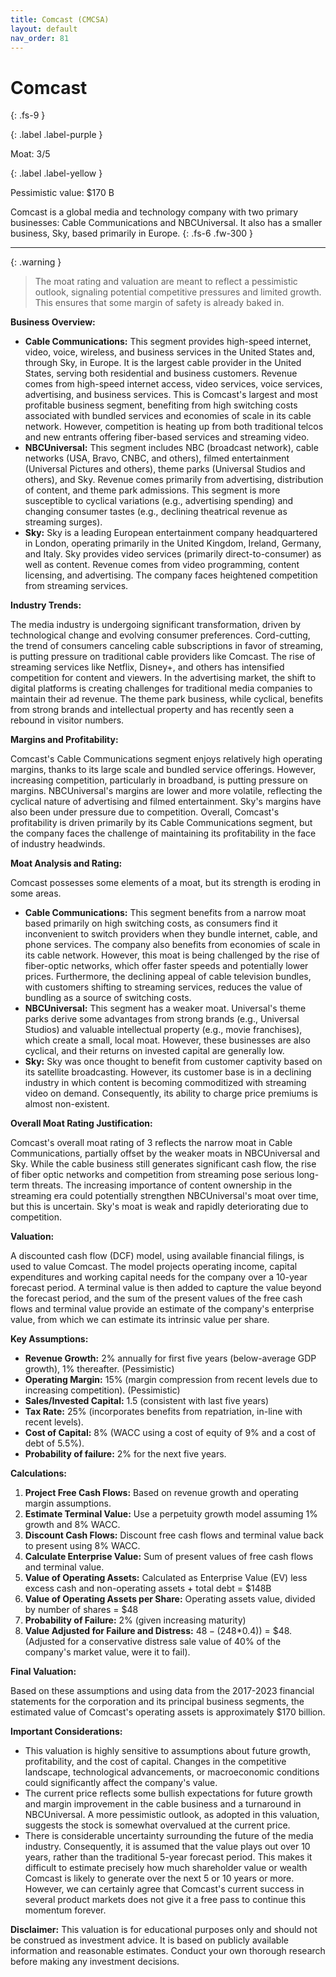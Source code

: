 ```yaml
---
title: Comcast (CMCSA)
layout: default
nav_order: 81
---
```


# Comcast
{: .fs-9 }

{: .label .label-purple }

Moat: 3/5

{: .label .label-yellow }

Pessimistic value: $170 B

Comcast is a global media and technology company with two primary businesses: Cable Communications and NBCUniversal.  It also has a smaller business, Sky, based primarily in Europe.
{: .fs-6 .fw-300 }

---

{: .warning } 
>The moat rating and valuation are meant to reflect a pessimistic outlook, signaling potential competitive pressures and limited growth. This ensures that some margin of safety is already baked in.


**Business Overview:**

* **Cable Communications:** This segment provides high-speed internet, video, voice, wireless, and business services in the United States and, through Sky, in Europe.  It is the largest cable provider in the United States, serving both residential and business customers. Revenue comes from high-speed internet access, video services, voice services, advertising, and business services. This is Comcast's largest and most profitable business segment, benefiting from high switching costs associated with bundled services and economies of scale in its cable network. However, competition is heating up from both traditional telcos and new entrants offering fiber-based services and streaming video.
* **NBCUniversal:** This segment includes NBC (broadcast network), cable networks (USA, Bravo, CNBC, and others), filmed entertainment (Universal Pictures and others), theme parks (Universal Studios and others), and Sky. Revenue comes primarily from advertising, distribution of content, and theme park admissions. This segment is more susceptible to cyclical variations (e.g., advertising spending) and changing consumer tastes (e.g., declining theatrical revenue as streaming surges).
* **Sky:** Sky is a leading European entertainment company headquartered in London, operating primarily in the United Kingdom, Ireland, Germany, and Italy.  Sky provides video services (primarily direct-to-consumer) as well as content. Revenue comes from video programming, content licensing, and advertising. The company faces heightened competition from streaming services.

**Industry Trends:**

The media industry is undergoing significant transformation, driven by technological change and evolving consumer preferences.  Cord-cutting, the trend of consumers canceling cable subscriptions in favor of streaming, is putting pressure on traditional cable providers like Comcast. The rise of streaming services like Netflix, Disney+, and others has intensified competition for content and viewers.  In the advertising market, the shift to digital platforms is creating challenges for traditional media companies to maintain their ad revenue. The theme park business, while cyclical, benefits from strong brands and intellectual property and has recently seen a rebound in visitor numbers.

**Margins and Profitability:**

Comcast's Cable Communications segment enjoys relatively high operating margins, thanks to its large scale and bundled service offerings.  However, increasing competition, particularly in broadband, is putting pressure on margins. NBCUniversal's margins are lower and more volatile, reflecting the cyclical nature of advertising and filmed entertainment.  Sky's margins have also been under pressure due to competition. Overall, Comcast's profitability is driven primarily by its Cable Communications segment, but the company faces the challenge of maintaining its profitability in the face of industry headwinds.


**Moat Analysis and Rating:**

Comcast possesses some elements of a moat, but its strength is eroding in some areas.

* **Cable Communications:** This segment benefits from a narrow moat based primarily on high switching costs, as consumers find it inconvenient to switch providers when they bundle internet, cable, and phone services. The company also benefits from economies of scale in its cable network. However, this moat is being challenged by the rise of fiber-optic networks, which offer faster speeds and potentially lower prices.  Furthermore, the declining appeal of cable television bundles, with customers shifting to streaming services, reduces the value of bundling as a source of switching costs.
* **NBCUniversal:** This segment has a weaker moat. Universal's theme parks derive some advantages from strong brands (e.g., Universal Studios) and valuable intellectual property (e.g., movie franchises), which create a small, local moat.  However, these businesses are also cyclical, and their returns on invested capital are generally low.
* **Sky:** Sky was once thought to benefit from customer captivity based on its satellite broadcasting. However, its customer base is in a declining industry in which content is becoming commoditized with streaming video on demand. Consequently, its ability to charge price premiums is almost non-existent. 

**Overall Moat Rating Justification:**

Comcast's overall moat rating of 3 reflects the narrow moat in Cable Communications, partially offset by the weaker moats in NBCUniversal and Sky.  While the cable business still generates significant cash flow, the rise of fiber optic networks and competition from streaming pose serious long-term threats.  The increasing importance of content ownership in the streaming era could potentially strengthen NBCUniversal's moat over time, but this is uncertain. Sky's moat is weak and rapidly deteriorating due to competition.


**Valuation:**

A discounted cash flow (DCF) model, using available financial filings, is used to value Comcast.  The model projects operating income, capital expenditures and working capital needs for the company over a 10-year forecast period.  A terminal value is then added to capture the value beyond the forecast period, and the sum of the present values of the free cash flows and terminal value provide an estimate of the company's enterprise value, from which we can estimate its intrinsic value per share.

**Key Assumptions:**

* **Revenue Growth:**  2% annually for first five years (below-average GDP growth), 1% thereafter. (Pessimistic)
* **Operating Margin:** 15% (margin compression from recent levels due to increasing competition). (Pessimistic)
* **Sales/Invested Capital:** 1.5 (consistent with last five years)
* **Tax Rate:** 25% (incorporates benefits from repatriation, in-line with recent levels). 
* **Cost of Capital:** 8% (WACC using a cost of equity of 9% and a cost of debt of 5.5%).
* **Probability of failure:** 2% for the next five years.

**Calculations:**

1. **Project Free Cash Flows:**  Based on revenue growth and operating margin assumptions.
2. **Estimate Terminal Value:**  Use a perpetuity growth model assuming 1% growth and 8% WACC.
3. **Discount Cash Flows:**  Discount free cash flows and terminal value back to present using 8% WACC.
4. **Calculate Enterprise Value:** Sum of present values of free cash flows and terminal value.
5. **Value of Operating Assets:** Calculated as Enterprise Value (EV) less excess cash and non-operating assets + total debt = $148B
6. **Value of Operating Assets per Share:** Operating assets value, divided by number of shares = $48
7. **Probability of Failure:** 2% (given increasing maturity)
8. **Value Adjusted for Failure and Distress:** $48 - (2%*($48*0.4)) = $48.  (Adjusted for a conservative distress sale value of 40% of the company's market value, were it to fail).

**Final Valuation:**

Based on these assumptions and using data from the 2017-2023 financial statements for the corporation and its principal business segments, the estimated value of Comcast's operating assets is approximately $170 billion.

**Important Considerations:**

* This valuation is highly sensitive to assumptions about future growth, profitability, and the cost of capital.  Changes in the competitive landscape, technological advancements, or macroeconomic conditions could significantly affect the company's value.
* The current price reflects some bullish expectations for future growth and margin improvement in the cable business and a turnaround in NBCUniversal.  A more pessimistic outlook, as adopted in this valuation, suggests the stock is somewhat overvalued at the current price.
* There is considerable uncertainty surrounding the future of the media industry. Consequently, it is assumed that the value plays out over 10 years, rather than the traditional 5-year forecast period. This makes it difficult to estimate precisely how much shareholder value or wealth Comcast is likely to generate over the next 5 or 10 years or more. However, we can certainly agree that Comcast's current success in several product markets does not give it a free pass to continue this momentum forever.


**Disclaimer:** This valuation is for educational purposes only and should not be construed as investment advice.  It is based on publicly available information and reasonable estimates.  Conduct your own thorough research before making any investment decisions.